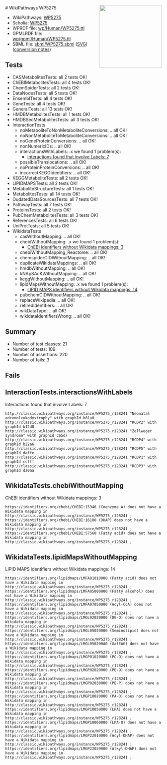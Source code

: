<img style="float: right; width: 200px" src="../logo.png" />
# WikiPathways WP5275

* WikiPathways: [WP5275](https://identifiers.org/wikipathways:WP5275)
* Scholia: [WP5275](https://scholia.toolforge.org/wikipathways/WP5275)
* WPRDF file: [wp/Human/WP5275.ttl](../wp/Human/WP5275.ttl)
* GPMLRDF file: [wp/gpml/Human/WP5275.ttl](../wp/gpml/Human/WP5275.ttl)
* SBML file: [sbml/WP5275.sbml](../sbml/WP5275.sbml) ([SVG](../sbml/WP5275.svg)) ([conversion notes](../sbml/WP5275.txt))

## Tests
* CASMetabolitesTests: all 2 tests OK!
* ChEBIMetabolitesTests: all 4 tests OK!
* ChemSpiderTests: all 2 tests OK!
* DataNodesTests: all 5 tests OK!
* EnsemblTests: all 4 tests OK!
* GeneTests: all 4 tests OK!
* GeneralTests: all 13 tests OK!
* HMDBMetabolitesTests: all 1 tests OK!
* HMDBSecMetabolitesTests: all 3 tests OK!
* InteractionTests
    * noMetaboliteToNonMetaboliteConversions: .. all OK!
    * noNonMetaboliteToMetaboliteConversions: .. all OK!
    * noGeneProteinConversions: .. all OK!
    * nonNumericIDs: .. all OK!
    * interactionsWithLabels: .x we found 1 problem(s):
        * [Interactions found that involve Labels: 7](#630d267e)
    * possibleTranslocations: .. all OK!
    * noProteinProteinConversions: .. all OK!
    * incorrectKEGGIdentifiers: .. all OK!
* KEGGMetaboliteTests: all 2 tests OK!
* LIPIDMAPSTests: all 2 tests OK!
* MetaboliteStructureTests: all 1 tests OK!
* MetabolitesTests: all 14 tests OK!
* OudatedDataSourcesTests: all 7 tests OK!
* PathwayTests: all 7 tests OK!
* ProteinsTests: all 2 tests OK!
* PubChemMetabolitesTests: all 3 tests OK!
* ReferencesTests: all 6 tests OK!
* UniProtTests: all 5 tests OK!
* WikidataTests
    * casWithoutMapping: .. all OK!
    * chebiWithoutMapping: .x we found 1 problem(s):
        * [ChEBI identifiers without Wikidata mappings: 3](#a8d554cf)
    * chebiWithoutMapping_Reactome: .. all OK!
    * chemspiderCIDWithoutMapping: .. all OK!
    * duplicateWikidataMappings: .. all OK!
    * hmdbWithoutMapping: .. all OK!
    * kNApSAcKWithoutMapping: .. all OK!
    * keggWithoutMapping: .. all OK!
    * lipidMapsWithoutMapping: .x we found 1 problem(s):
        * [LIPID MAPS identifiers without Wikidata mappings: 14](#41c16d13)
    * pubchemCIDWithoutMapping: .. all OK!
    * replaceWikipedia: .. all OK!
    * retiredIdentifiers: .. all OK!
    * wikDataTypo: .. all OK!
    * wikidataIdentifiersWrong: .. all OK!


## Summary

* Number of test classes: 21
* Number of tests: 109
* Number of assertions: 220
* Number of fails: 3

## Fails

<a name="630d267e" />

## InteractionTests.interactionsWithLabels

Interactions found that involve Labels: 7
```
http://classic.wikipathways.org/instance/WP5275_r128241 "Neonatal 
adrenoleukodystrophy" with graphId b81a0
http://classic.wikipathways.org/instance/WP5275_r128241 "RCDP2" with graphId b12d0
http://classic.wikipathways.org/instance/WP5275_r128241 "Zellweger
syndrome" with graphId c65d7
http://classic.wikipathways.org/instance/WP5275_r128241 "RCDP4" with graphId b22a6
http://classic.wikipathways.org/instance/WP5275_r128241 "RCDP5" with graphId daffe
http://classic.wikipathways.org/instance/WP5275_r128241 "RCDP1" with graphId ccfff
http://classic.wikipathways.org/instance/WP5275_r128241 "RCDP3" with graphId da0aa
```

<a name="a8d554cf" />

## WikidataTests.chebiWithoutMapping

ChEBI identifiers without Wikidata mappings: 3
```
https://identifiers.org/chebi/CHEBI:15346 (Coenzyme A) does not have a Wikidata mapping in http://classic.wikipathways.org/instance/WP5275_r128241 ; 
https://identifiers.org/chebi/CHEBI:16108 (DHAP) does not have a Wikidata mapping in http://classic.wikipathways.org/instance/WP5275_r128241 ; 
https://identifiers.org/chebi/CHEBI:57560 (Fatty acid) does not have a Wikidata mapping in http://classic.wikipathways.org/instance/WP5275_r128241 ; 
```

<a name="41c16d13" />

## WikidataTests.lipidMapsWithoutMapping

LIPID MAPS identifiers without Wikidata mappings: 14
```
https://identifiers.org/lipidmaps/LMFA01010000 (Fatty acid) does not have a Wikidata mapping in http://classic.wikipathways.org/instance/WP5275_r128241 ; 
https://identifiers.org/lipidmaps/LMFA05000000 (Fatty alcohol) does not have a Wikidata mapping in http://classic.wikipathways.org/instance/WP5275_r128241 ; 
https://identifiers.org/lipidmaps/LMFA07050000 (Acyl-CoA) does not have a Wikidata mapping in http://classic.wikipathways.org/instance/WP5275_r128241 ; 
https://identifiers.org/lipidmaps/LMGL02020000 (DG-O) does not have a Wikidata mapping in http://classic.wikipathways.org/instance/WP5275_r128241 ; 
https://identifiers.org/lipidmaps/LMGL05020000 (Seminolipid) does not have a Wikidata mapping in http://classic.wikipathways.org/instance/WP5275_r128241 ; 
https://identifiers.org/lipidmaps/LMGL050200A0 (GalEAG) does not have a Wikidata mapping in http://classic.wikipathways.org/instance/WP5275_r128241 ; 
https://identifiers.org/lipidmaps/LMGP01020000 (PC-O) does not have a Wikidata mapping in http://classic.wikipathways.org/instance/WP5275_r128241 ; 
https://identifiers.org/lipidmaps/LMGP02020000 (PE-O) does not have a Wikidata mapping in http://classic.wikipathways.org/instance/WP5275_r128241 ; 
https://identifiers.org/lipidmaps/LMGP02030000 (PE-P) does not have a Wikidata mapping in http://classic.wikipathways.org/instance/WP5275_r128241 ; 
https://identifiers.org/lipidmaps/LMGP10020000 (PA-O) does not have a Wikidata mapping in http://classic.wikipathways.org/instance/WP5275_r128241 ; 
https://identifiers.org/lipidmaps/LMGP10050000 (LPA) does not have a Wikidata mapping in http://classic.wikipathways.org/instance/WP5275_r128241 ; 
https://identifiers.org/lipidmaps/LMGP10060000 (LPA-O) does not have a Wikidata mapping in http://classic.wikipathways.org/instance/WP5275_r128241 ; 
https://identifiers.org/lipidmaps/LMGP22010000 (Acyl-DHAP) does not have a Wikidata mapping in http://classic.wikipathways.org/instance/WP5275_r128241 ; 
https://identifiers.org/lipidmaps/LMGP22020000 (Alkyl-DHAP) does not have a Wikidata mapping in http://classic.wikipathways.org/instance/WP5275_r128241 ; 
```

